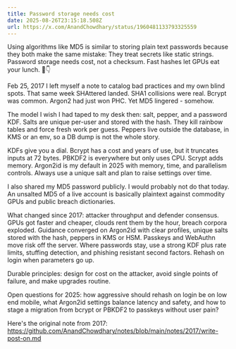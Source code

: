 ```yaml
---
title: Password storage needs cost
date: 2025-08-26T23:15:18.508Z
url: https://x.com/AnandChowdhary/status/1960481133793325559
---
```


Using algorithms like MD5 is similar to storing plain text passwords because they both make the same mistake: They treat secrets like static strings. Password storage needs cost, not a checksum. Fast hashes let GPUs eat your lunch. 🔐👇  
  
Feb 25, 2017 I left myself a note to catalog bad practices and my own blind spots. That same week SHAttered landed. SHA1 collisions were real. Bcrypt was common. Argon2 had just won PHC. Yet MD5 lingered - somehow.  
  
The model I wish I had taped to my desk then: salt, pepper, and a password KDF. Salts are unique per-user and stored with the hash. They kill rainbow tables and force fresh work per guess. Peppers live outside the database, in KMS or an env, so a DB dump is not the whole story.  
  
KDFs give you a dial. Bcrypt has a cost and years of use, but it truncates inputs at 72 bytes. PBKDF2 is everywhere but only uses CPU. Scrypt adds memory. Argon2id is my default in 2025 with memory, time, and parallelism controls. Always use a unique salt and plan to raise settings over time.  
  
I also shared my MD5 password publicly. I would probably not do that today. An unsalted MD5 of a live account is basically plaintext against commodity GPUs and public breach dictionaries.  
  
What changed since 2017: attacker throughput and defender consensus. GPUs got faster and cheaper, clouds rent them by the hour, breach corpora exploded. Guidance converged on Argon2id with clear profiles, unique salts stored with the hash, peppers in KMS or HSM. Passkeys and WebAuthn move risk off the server. Where passwords stay, use a strong KDF plus rate limits, stuffing detection, and phishing resistant second factors. Rehash on login when parameters go up.  
  
Durable principles: design for cost on the attacker, avoid single points of failure, and make upgrades routine.  
  
Open questions for 2025: how aggressive should rehash on login be on low end mobile, what Argon2id settings balance latency and safety, and how to stage a migration from bcrypt or PBKDF2 to passkeys without user pain?  
  
Here's the original note from 2017: <https://github.com/AnandChowdhary/notes/blob/main/notes/2017/write-post-on.md>
